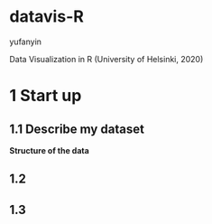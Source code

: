 # datavis-R

yufanyin

Data Visualization in R (University of Helsinki, 2020)

# 1 Start up

## 1.1 Describe my dataset

**Structure of the data**


## 1.2

## 1.3